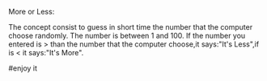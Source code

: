 More or Less:

The concept consist to guess in short time the number that the computer choose
randomly. The number is between 1 and 100. If the number you entered is > than the number that the computer choose,it says:"It's Less",if is < it says:"It's More".


#enjoy it
